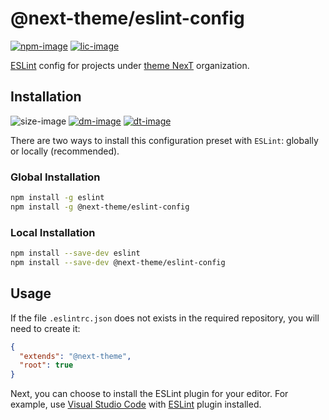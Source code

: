 # @next-theme/eslint-config

[![npm-image]][npm-url]
[![lic-image]](LICENSE)

[ESLint](https://www.github.com/eslint/eslint) config for projects under [theme NexT](https://github.com/next-theme) organization.

## Installation

![size-image]
[![dm-image]][npm-url]
[![dt-image]][npm-url]

There are two ways to install this configuration preset with `ESLint`: globally or locally (recommended).

### Global Installation

```bash
npm install -g eslint
npm install -g @next-theme/eslint-config
```

### Local Installation

```bash
npm install --save-dev eslint
npm install --save-dev @next-theme/eslint-config
```

## Usage

If the file `.eslintrc.json` does not exists in the required repository, you will need to create it:

```json
{
  "extends": "@next-theme",
  "root": true
}
```

Next, you can choose to install the ESLint plugin for your editor. For example, use [Visual Studio Code](https://github.com/Microsoft/vscode/) with [ESLint](https://marketplace.visualstudio.com/items?itemName=dbaeumer.vscode-eslint) plugin installed.

[npm-image]: https://img.shields.io/npm/v/@next-theme/eslint-config.svg?style=flat-square
[lic-image]: https://img.shields.io/npm/l/@next-theme/eslint-config?style=flat-square

[size-image]: https://img.shields.io/github/languages/code-size/next-theme/eslint-config?style=flat-square
[dm-image]: https://img.shields.io/npm/dm/@next-theme/eslint-config?style=flat-square
[dt-image]: https://img.shields.io/npm/dt/@next-theme/eslint-config?style=flat-square

[npm-url]: https://www.npmjs.com/package/@next-theme/eslint-config
